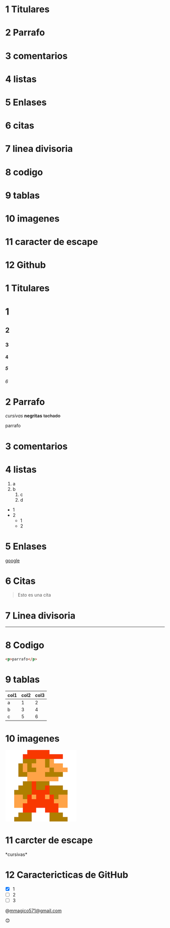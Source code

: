 # 1 Titulares
# 2 Parrafo
# 3 comentarios
# 4 listas
# 5 Enlases
# 6 citas
# 7 linea divisoria
# 8 codigo
# 9 tablas
# 10 imagenes
# 11 caracter de escape
# 12 Github

# 1 Titulares
# 1
## 2
### 3
#### 4
##### 5
###### 6
# 2 Parrafo
*cursivas*
**negritas**
~~tachado~~

parrafo
# 3 comentarios
<!--Comentarios-->
# 4 listas
1. a
2. b
    1. c
    2. d

* 1
* 2
    * 1
    * 2
# 5 Enlases

[google](https://www.google.com/ "buscador")

# 6 Citas

>Esto es una cita

# 7 Linea divisoria

___

# 8 Codigo

```html
<p>parrafo</p>
```

# 9 tablas

|col1|col2|col3|
|---|---|----|
|a|1|2|
|b|3|4|
|c|5|6|


# 10 imagenes

![imagen](../img/mariobros.png "mario")

# 11 carcter de escape

\*cursivas\*

# 12 Caractericticas de GitHub

* [x] 1
* [ ] 2
* [ ] 3

@mmagico571@gmail.com


:blush:
